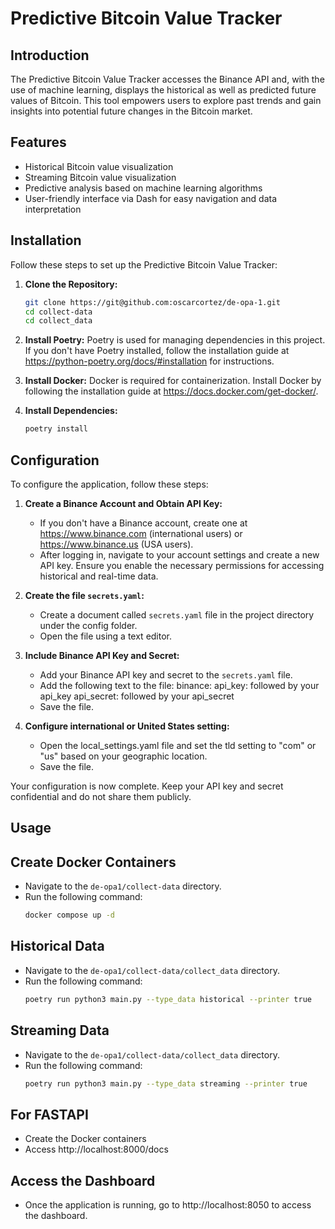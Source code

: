 # Predictive Bitcoin Value Tracker

## Introduction

The Predictive Bitcoin Value Tracker accesses the Binance API and, with the use of machine learning, displays the historical as well as predicted future values of Bitcoin. This tool empowers users to explore past trends and gain insights into potential future changes in the Bitcoin market.

## Features

- Historical Bitcoin value visualization
- Streaming Bitcoin value visualization
- Predictive analysis based on machine learning algorithms
- User-friendly interface via Dash for easy navigation and data interpretation

## Installation

Follow these steps to set up the Predictive Bitcoin Value Tracker:

1. **Clone the Repository:**
   ```bash
   git clone https://git@github.com:oscarcortez/de-opa-1.git
   cd collect-data
   cd collect_data
   ```

2. **Install Poetry:**
   Poetry is used for managing dependencies in this project. If you don't have Poetry installed, follow the installation guide at https://python-poetry.org/docs/#installation for instructions.

3. **Install Docker:**
   Docker is required for containerization. Install Docker by following the installation guide at https://docs.docker.com/get-docker/.

4. **Install Dependencies:**
   ```bash
   poetry install
   ```

## Configuration

To configure the application, follow these steps:

1. **Create a Binance Account and Obtain API Key:**
   - If you don't have a Binance account, create one at https://www.binance.com (international users) or https://www.binance.us (USA users).
   - After logging in, navigate to your account settings and create a new API key. Ensure you enable the necessary permissions for accessing historical and real-time data.

2. **Create the file `secrets.yaml`:**
   - Create a document called `secrets.yaml` file in the project directory under the config folder.
   - Open the file using a text editor.
   

3. **Include Binance API Key and Secret:**
   - Add your Binance API key and secret to the `secrets.yaml` file.
   - Add the following text to the file:
	binance:
		api_key: followed by your api_key
		api_secret: followed by your api_secret
   - Save the file.

4. **Configure international or United States setting:**
   - Open the local_settings.yaml file and set the tld setting to "com" or "us" based on your geographic location.
   - Save the file.

Your configuration is now complete. Keep your API key and secret confidential and do not share them publicly.

## Usage

## Create Docker Containers
   - Navigate to the `de-opa1/collect-data` directory.
   - Run the following command:
     ```bash
     docker compose up -d
     ```

## Historical Data
   - Navigate to the `de-opa1/collect-data/collect_data` directory.
   - Run the following command:
     ```bash
     poetry run python3 main.py --type_data historical --printer true
     ```

## Streaming Data
   - Navigate to the `de-opa1/collect-data/collect_data` directory.
   - Run the following command:
     ```bash
     poetry run python3 main.py --type_data streaming --printer true
     ```

## For FASTAPI 
   - Create the Docker containers
   - Access http://localhost:8000/docs

## Access the Dashboard
   - Once the application is running, go to http://localhost:8050 to access the dashboard.



